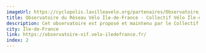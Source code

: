 ```yaml
---
imageUrl: https://cyclopolis.lavilleavelo.org/partenaires/Observatoire_VIF_IdF.png
title: Observatoire du Réseau Vélo Île-de-France - Collectif Vélo Île-de-France
description: Cet observatoire est proposé et maintenu par le Collectif Vélo Île-de-France. L’association est à l’origine du projet de réseau VIF, initialement appelé RER V.
city: Île-de-France
link: https://observatoire-vif.velo-iledefrance.fr/
index: 2
---
```

